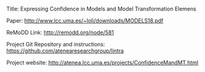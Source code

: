 Title: Expressing Confidence in Models and Model Transformation Elemens

Paper: http://www.lcc.uma.es/~loli/downloads/MODELS18.pdf

ReMoDD Link: http://remodd.org/node/581

Project Git Repository and instructions: https://github.com/atenearesearchgroup/lintra

Project website: http://atenea.lcc.uma.es/projects/ConfidenceMandMT.html
